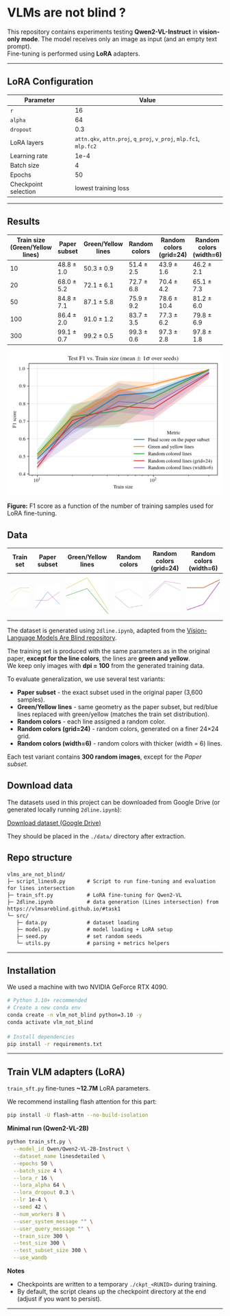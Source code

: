 # VLMs are not blind ?

This repository contains experiments testing **Qwen2-VL-Instruct** in **vision-only mode**.
The model receives only an image as input (and an empty text prompt).  
Fine-tuning is performed using **LoRA** adapters.

---

## LoRA Configuration

| Parameter | Value |
|------------|--------|
| `r` | 16 |
| `alpha` | 64 |
| `dropout` | 0.3 |
| LoRA layers | `attn.qkv`, `attn.proj`, `q_proj`, `v_proj`, `mlp.fc1`, `mlp.fc2` |
| Learning rate | 1e-4 |
| Batch size | 4 |
| Epochs | 50 |
| Checkpoint selection | lowest training loss |
---

## Results

| Train size (Green/Yellow lines) | Paper subset | Green/Yellow lines | Random colors | Random colors (grid=24) | Random colors (width=6) |
|---------------------------------|--------------|--------------------|----------------|--------------------------|--------------------------|
| 10                              | 48.8 ± 1.0 | 50.3 ± 0.9 | 51.4 ± 2.5 | 43.9 ± 1.6 | 46.2 ± 2.1 |
| 20                              | 68.0 ± 5.2 | 72.1 ± 6.1 | 72.7 ± 6.8 | 70.4 ± 4.2 | 65.1 ± 7.3 |
| 50                              | 84.8 ± 7.1 | 87.1 ± 5.8 | 75.9 ± 9.2 | 78.6 ± 10.4 | 81.2 ± 6.0 |
| 100                             | 86.4 ± 2.0 | 91.0 ± 1.2 | 83.7 ± 3.5 | 77.3 ± 6.2 | 79.8 ± 6.9 |
| 300                             | 99.1 ± 0.7 | 99.2 ± 0.5 | 99.3 ± 0.6 | 97.3 ± 2.8 | 97.8 ± 1.8 |


![F1 vs. Train Size](images/f1_vs_train_size.png)

**Figure:** F1 score as a function of the number of training samples used for LoRA fine-tuning.  


## Data

|                                        Train set                                        |                 Paper subset                 |                                       Green/Yellow lines                                       |                                       Random colors                                        |                                   Random colors (grid=24)                                   |                                   Random colors (width=6)                                   |
|:---------------------------------------------------------------------------------------:|:--------------------------------------------:|:----------------------------------------------------------------------------------------------:|:------------------------------------------------------------------------------------------:|:-------------------------------------------------------------------------------------------:|:-------------------------------------------------------------------------------------------:|
| ![Paper subset](images/my2DlinePlots_train/gt_0_image_4_thickness_2_resolution_384.png) | ![Paper subset](images/test_set/example.png) | ![Green/Yellow](images/my2DlinePlots_cgreenyellow/gt_0_image_0_thickness_2_resolution_384.png) | ![Random colors](images/my2DlinePlots_crandom/gt_0_image_6_thickness_2_resolution_384.png) | ![Grid=24](images/my2DlinePlots_crandom_grid24/gt_0_image_3_thickness_2_resolution_384.png) | ![Width=6](images/my2DlinePlots_crandom_width6/gt_0_image_4_thickness_6_resolution_384.png) |


The dataset is generated using `2dline.ipynb`, adapted from the [Vision-Language Models Are Blind repository](https://github.com/anguyen8/vision-llms-are-blind/tree/main/src/LineIntersection).

The training set is produced with the same parameters as in the original paper, **except for the line colors**, the lines are **green and yellow**.  
We keep only images with **dpi = 100** from the generated training data.

To evaluate generalization, we use several test variants:

- **Paper subset** - the exact subset used in the original paper (3,600 samples).  
- **Green/Yellow lines** - same geometry as the paper subset, but red/blue lines replaced with green/yellow (matches the train set distribution).  
- **Random colors** - each line assigned a random color.  
- **Random colors (grid=24)** - random colors, generated on a finer 24×24 grid.  
- **Random colors (width=6)** - random colors with thicker (width = 6) lines.

Each test variant contains **300 random images**, except for the *Paper subset*.
## Download data


The datasets used in this project can be downloaded from Google Drive (or generated locally running `2dline.ipynb`):

[Download dataset (Google Drive)](https://drive.google.com/file/d/1QeLtP6ouXlXjP6rLMsZ0H5DFJ7e1tTMI/view?usp=drive_link)

They should be placed in the `./data/` directory after extraction.

## Repo structure
```
vlms_are_not_blind/
├─ script_lines0.py       # Script to run fine-tuning and evaluation for lines intersection
├─ train_sft.py           # LoRA fine-tuning for Qwen2-VL
├─ 2dline.ipynb           # data generation (Lines intersection) from https://vlmsareblind.github.io/#task1
└─ src/
   ├─ data.py             # dataset loading
   ├─ model.py            # model loading + LoRA setup
   ├─ seed.py             # set random seeds
   └─ utils.py            # parsing + metrics helpers
```

---

## Installation

We used a machine with two NVIDIA GeForce RTX 4090. 

```bash
# Python 3.10+ recommended
# Create a new conda env
conda create -n vlm_not_blind python=3.10 -y
conda activate vlm_not_blind

# Install dependencies
pip install -r requirements.txt

```

---
## Train VLM adapters (LoRA)

`train_sft.py` fine-tunes **~12.7M** LoRA parameters.  

We recommend installing flash attention for this part:
```bash
pip install -U flash-attn --no-build-isolation
```

**Minimal run (Qwen2-VL-2B)**
```bash
python train_sft.py \
  --model_id Qwen/Qwen2-VL-2B-Instruct \
  --dataset_name linesdetailed \
  --epochs 50 \
  --batch_size 4 \
  --lora_r 16 \
  --lora_alpha 64 \
  --lora_dropout 0.3 \
  --lr 1e-4 \
  --seed 42 \
  --num_workers 8 \
  --user_system_message "" \
  --user_query_message "" \
  --train_size 300 \
  --test_size 300 \
  --test_subset_size 300 \
  --use_wandb
```

**Notes**
- Checkpoints are written to a temporary `./ckpt_<RUNID>` during training.
- By default, the script cleans up the checkpoint directory at the end (adjust if you want to persist).

---
